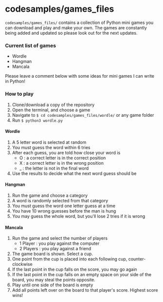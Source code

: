 # codesamples/games_files

`codesamples/games_files/` contains a collection of Python mini games you can download and play and make your own. The games are constantly being added and updated so please look out for the next updates. 

### Current list of games
- Wordle
- Hangman
- Mancala

Please leave a comment below with some ideas for mini games I can write in Python!

### How to play
1. Clone/download a copy of the repository
2. Open the terminal, and choose a game
3. Navigate to `$ cd codesamples/games_files/wordle/` or any game folder
4. Run `$ python3 wordle.py`

#### Wordle
1. A 5 letter word is selected at random
2. You must guess the word within 6 tries
3. After each guess, you are told how close your word is
    - O : a correct letter is in the correct position
    - X : a correct letter is in the wrong position
    - _ : the letter is not in the final word
4. Use the results to decide what the next word guess should be

#### Hangman
1. Run the game and choose a category
2. A word is randomly selected from that category
3. You must guess the word one letter guess at a time
4. You have 10 wrong guesses before the man is hung
5. You may guess the whole word, but you'll lose 2 tries if it is wrong

#### Mancala
1. Run the game and select the number of players
   - 1 Player : you play against the computer
   - 2 Players : you play against a friend
2. The game board is shown. Select a cup.
3. One point from the cup is placed into each following cup, counter-clockwise
4. If the last point in the cup falls on the score, you may go again
5. If the last point in the cup falls on an empty space on your side of the board, you may steal the points opposite.
6. Play until one side of the board is empty
7. Add all points left over on the board to that player's score. Highest score wins!
